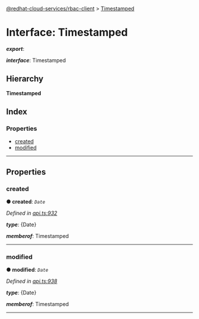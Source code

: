 [@redhat-cloud-services/rbac-client](../README.md) > [Timestamped](../interfaces/timestamped.md)

# Interface: Timestamped

*__export__*: 

*__interface__*: Timestamped

## Hierarchy

**Timestamped**

## Index

### Properties

* [created](timestamped.md#created)
* [modified](timestamped.md#modified)

---

## Properties

<a id="created"></a>

###  created

**● created**: *`Date`*

*Defined in [api.ts:932](https://github.com/karelhala/javascript-clients/blob/master/packages/rbac/api.ts#L932)*

*__type__*: {Date}

*__memberof__*: Timestamped

___
<a id="modified"></a>

###  modified

**● modified**: *`Date`*

*Defined in [api.ts:938](https://github.com/karelhala/javascript-clients/blob/master/packages/rbac/api.ts#L938)*

*__type__*: {Date}

*__memberof__*: Timestamped

___

